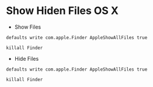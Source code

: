 # Show Hiden Files OS X

- Show Files

`defaults write com.apple.Finder AppleShowAllFiles true`

`killall Finder`

- Hide Files

`defaults write com.apple.Finder AppleShowAllFiles true`

`killall Finder`
